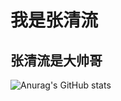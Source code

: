 # 我是张清流
## 张清流是大帅哥
![Anurag's GitHub stats](https://github-readme-stats.vercel.app/api?username=ZhangQL2824)
